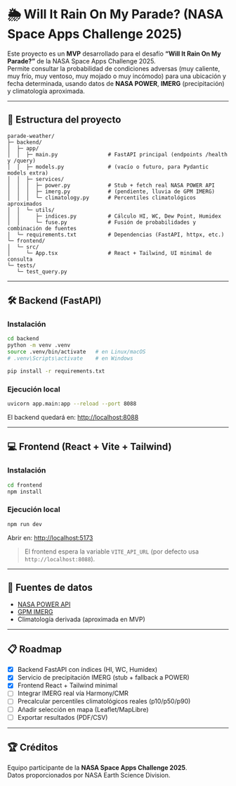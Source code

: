 

# 🌦️ Will It Rain On My Parade? (NASA Space Apps Challenge 2025)

Este proyecto es un **MVP** desarrollado para el desafío **“Will It Rain On My Parade?”** de la NASA Space Apps Challenge 2025.  
Permite consultar la probabilidad de condiciones adversas (muy caliente, muy frío, muy ventoso, muy mojado o muy incómodo) para una ubicación y fecha determinada, usando datos de **NASA POWER**, **IMERG** (precipitación) y climatología aproximada.

---

## 🚀 Estructura del proyecto

```
parade-weather/
├─ backend/
│  ├─ app/
│  │  ├─ main.py                # FastAPI principal (endpoints /health y /query)
│  │  ├─ models.py              # (vacío o futuro, para Pydantic models extra)
│  │  ├─ services/
│  │  │  ├─ power.py            # Stub + fetch real NASA POWER API
│  │  │  ├─ imerg.py            # (pendiente, lluvia de GPM IMERG)
│  │  │  └─ climatology.py      # Percentiles climatológicos aproximados
│  │  └─ utils/
│  │     ├─ indices.py          # Cálculo HI, WC, Dew Point, Humidex
│  │     └─ fuse.py             # Fusión de probabilidades y combinación de fuentes
│  └─ requirements.txt          # Dependencias (FastAPI, httpx, etc.)
└─ frontend/
│  └─ src/
│     └─ App.tsx                # React + Tailwind, UI minimal de consulta
└─ tests/
   └─ test_query.py
```

---

## 🛠️ Backend (FastAPI)

### Instalación

```bash
cd backend
python -m venv .venv
source .venv/bin/activate   # en Linux/macOS
# .venv\Scripts\activate    # en Windows

pip install -r requirements.txt
```

### Ejecución local

```bash
uvicorn app.main:app --reload --port 8088
```

El backend quedará en: [http://localhost:8088](http://localhost:8088)

---

## 💻 Frontend (React + Vite + Tailwind)

### Instalación

```bash
cd frontend
npm install
```

### Ejecución local

```bash
npm run dev
```

Abrir en: [http://localhost:5173](http://localhost:5173)

> El frontend espera la variable `VITE_API_URL` (por defecto usa `http://localhost:8088`).

---

## 📡 Fuentes de datos

- [NASA POWER API](https://power.larc.nasa.gov/)
- [GPM IMERG](https://gpm.nasa.gov/data/directory)
- Climatología derivada (aproximada en MVP)

---

## 📋 Roadmap

- [x] Backend FastAPI con índices (HI, WC, Humidex)
- [x] Servicio de precipitación IMERG (stub + fallback a POWER)
- [x] Frontend React + Tailwind minimal
- [ ] Integrar IMERG real vía Harmony/CMR
- [ ] Precalcular percentiles climatológicos reales (p10/p50/p90)
- [ ] Añadir selección en mapa (Leaflet/MapLibre)
- [ ] Exportar resultados (PDF/CSV)

---

## 🏆 Créditos

Equipo participante de la **NASA Space Apps Challenge 2025**.  
Datos proporcionados por NASA Earth Science Division.